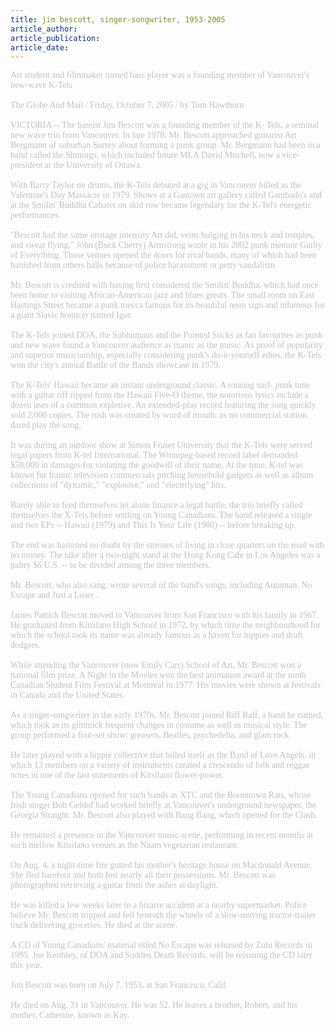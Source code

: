 ```yaml
---
title: jim bescott, singer-songwriter, 1953-2005
article_author: 
article_publication: 
article_date: 
---
```

<span style="color: #c0c0c0"><span style="font-family: 'book antiqua', palatino">Art student and filmmaker turned bass player was a founding member of Vancouver's new-wave K-Tels<br /><br />The Globe And Mail / Friday, October 7, 2005 / by Tom Hawthorn<br /><br />VICTORIA -- The bassist Jim Bescott was a founding member of the K- Tels, a seminal new wave trio from Vancouver. In late 1978, Mr. Bescott approached guitarist Art Bergmann of suburban Surrey about forming a punk group. Mr. Bergmann had been in a band called the Shmorgs, which included future MLA David Mitchell, now a vice-president at the University of Ottawa.<br /><br />With Barry Taylor on drums, the K-Tels debuted at a gig in Vancouver billed as the Valentine's Day Massacre in 1979. Shows at a Gastown art gallery called Gambado's and at the Smilin' Buddha Cabaret on skid row became legendary for the K-Tel's energetic performances.<br /><br />&quot;Bescott had the same onstage intensity Art did, veins bulging in his neck and temples, and sweat flying,&quot; John (Buck Cherry) Armstrong wrote in his 2002 punk memoir Guilty of Everything. Those venues opened the doors for rival bands, many of which had been banished from others halls because of police harassment or petty vandalism.<br /><br />Mr. Bescott is credited with having first considered the Smilin' Buddha, which had once been home to visiting African-American jazz and blues greats. The small room on East Hastings Street became a punk mecca famous for its beautiful neon sign and infamous for a giant Slavic bouncer named Igor.<br /><br />The K-Tels joined DOA, the Subhumans and the Pointed Sticks as fan favourites as punk and new wave found a Vancouver audience as manic as the music. As proof of popularity and superior musicianship, especially considering punk's do-it-yourself ethos, the K-Tels won the city's annual Battle of the Bands showcase in 1979.<br /><br />The K-Tels' Hawaii became an instant underground classic. A rousing surf- punk tune with a guitar riff ripped from the Hawaii Five-O theme, the notorious lyrics include a dozen uses of a common expletive. An extended-play record featuring the song quickly sold 2,000 copies. The rush was created by word of mouth, as no commercial station dared play the song.<br /><br />It was during an outdoor show at Simon Fraser University that the K-Tels were served legal papers from K-tel International. The Winnipeg-based record label demanded $50,000 in damages for violating the goodwill of their name. At the time, K-tel was known for frantic television commercials pitching household gadgets as well as album collections of &quot;dynamic,&quot; &quot;explosive,&quot; and &quot;electrifying&quot; hits.<br /><br />Barely able to feed themselves let alone finance a legal battle, the trio briefly called themselves the X-Tels before settling on Young Canadians. The band released a single and two EPs -- Hawaii (1979) and This Is Your Life (1980) -- before breaking up.<br /><br />The end was hastened no doubt by the stresses of living in close quarters on the road with no money. The take after a two-night stand at the Hong Kong Cafe in Los Angeles was a paltry $6 U.S. -- to be divided among the three members.<br /><br />Mr. Bescott, who also sang, wrote several of the band's songs, including Automan, No Escape and Just a Loser .<br /><br />James Patrick Bescott moved to Vancouver from San Francisco with his family in 1967. He graduated from Kitsilano High School in 1972, by which time the neighbourhood for which the school took its name was already famous as a haven for hippies and draft dodgers.<br /><br />While attending the Vancouver (now Emily Carr) School of Art, Mr. Bescott won a national film prize. A Night in the Movies won the best animation award at the ninth Canadian Student Film Festival at Montreal in 1977. His movies were shown at festivals in Canada and the United States.<br /><br />As a singer-songwriter in the early 1970s, Mr. Bescott joined Riff Raff, a band he named, which took as its gimmick frequent changes in costume as well as musical style. The group performed a four-set show: greasers, Beatles, psychedelia, and glam rock.<br /><br />He later played with a hippie collective that billed itself as the Band of Love Angels, in which 13 members on a variety of instruments created a crescendo of folk and reggae notes in one of the last statements of Kitsilano flower-power.<br /><br />The Young Canadians opened for such bands as XTC and the Boomtown Rats, whose Irish singer Bob Geldof had worked briefly at Vancouver's underground newspaper, the Georgia Straight. Mr. Bescott also played with Bang Bang, which opened for the Clash.<br /><br />He remained a presence in the Vancouver music scene, performing in recent months at such mellow Kitsilano venues as the Naam vegetarian restaurant.<br /><br />On Aug. 4, a night-time fire gutted his mother's heritage house on Macdonald Avenue. She fled barefoot and both lost nearly all their possessions. Mr. Bescott was photographed retrieving a guitar from the ashes at daylight.<br /><br />He was killed a few weeks later in a bizarre accident at a nearby supermarket. Police believe Mr. Bescott tripped and fell beneath the wheels of a slow-moving tractor-trailer truck delivering groceries. He died at the scene.<br /><br />A CD of Young Canadians' material titled No Escape was released by Zulu Records in 1995. Joe Keithley, of DOA and Sudden Death Records, will be reissuing the CD later this year.<br /><br />Jim Bescott was born on July 7, 1953, at San Francisco, Calif.<br /><br />He died on Aug. 31 in Vancouver. He was 52. He leaves a brother, Robert, and his mother, Catherine, known as Kay.<br /></span></span>
